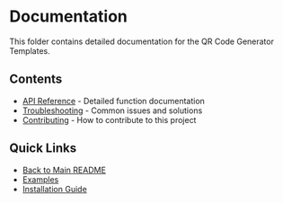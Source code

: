 # Documentation

This folder contains detailed documentation for the QR Code Generator Templates.

## Contents

- [API Reference](api.md) - Detailed function documentation
- [Troubleshooting](troubleshooting.md) - Common issues and solutions
- [Contributing](contributing.md) - How to contribute to this project

## Quick Links

- [Back to Main README](../README.md)
- [Examples](../EXAMPLES.md)
- [Installation Guide](../INSTALLATION.md)

